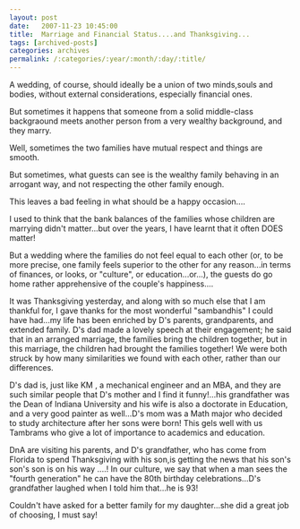 ```yaml
---
layout: post
date:	2007-11-23 10:45:00
title:  Marriage and Financial Status....and Thanksgiving...
tags: [archived-posts]
categories: archives
permalink: /:categories/:year/:month/:day/:title/
---
```

A wedding, of course, should ideally be a union of two minds,souls  and bodies, without external considerations, especially financial ones.

But sometimes it happens that someone from a solid middle-class backgraound meets another person from a very wealthy background, and they marry.

Well, sometimes the two families have mutual respect and things are smooth. 

But sometimes, what guests can see is the wealthy family behaving in an arrogant way, and not respecting the other family enough.

This leaves a bad feeling in what should be a happy occasion....

I used to think that the bank balances of the families whose children are marrying didn't matter...but over the years, I have learnt that it often DOES matter!

But a wedding where the families do not feel equal to each other (or, to be more precise, one family feels superior to the other for any reason...in terms of finances, or looks, or "culture", or education...or...), the guests do go home rather apprehensive of the couple's happiness....

It was Thanksgiving yesterday, and along with so much else that I am thankful for, I gave thanks for the most wonderful "sambandhis" I could have had...my life has been enriched by D's parents, grandparents, and extended family. D's dad made a lovely speech at their engagement; he said that in an arranged marriage, the families bring the children together, but in this marriage, the children had brought the families together! We were both struck by how many similarities we found with each other, rather than our differences.

D's dad is, just like KM , a mechanical engineer and an MBA, and they are such similar people that D's mother and I find it funny!...his grandfather was the Dean of Indiana University and his wife is also a doctorate in Education, and a very good painter as well...D's mom was a Math major who decided to study architecture after her sons were born! This gels well with us Tambrams who give a lot of importance to academics and education.

DnA are visiting his parents, and D's grandfather, who  has come from Florida to spend Thanksgiving with  his son,is getting the news that his son's son's son is on his way ....! In our culture, we say that when a man sees the "fourth generation" he can have the 80th birthday celebrations...D's grandfather laughed when I told him that...he is 93!

Couldn't have asked for a better family for my daughter...she did a great job of choosing, I must say!
